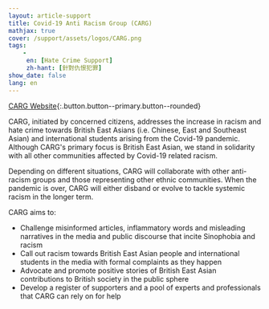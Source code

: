 ```yaml
---
layout: article-support
title: Covid-19 Anti Racism Group (CARG)
mathjax: true
cover: /support/assets/logos/CARG.png
tags:
    -
     en: [Hate Crime Support]
     zh-hant: [針對仇恨犯罪]
show_date: false
lang: en
---
```

[CARG Website](https://www.carg.info/){:.button.button--primary.button--rounded}

CARG, initiated by concerned citizens, addresses the increase in racism and hate crime towards British East Asians (i.e. Chinese, East and Southeast Asian) and international students arising from the Covid-19 pandemic. Although CARG's primary focus is British East Asian, we stand in solidarity with all other communities affected by Covid-19 related racism.

Depending on different situations, CARG will collaborate with other anti-racism groups and those representing other ethnic communities. When the pandemic is over, CARG will either disband or evolve to tackle systemic racism in the longer term.

CARG aims to:
- Challenge misinformed articles, inflammatory words and misleading narratives in the media and public discourse that incite Sinophobia and racism
- Call out racism towards British East Asian people and international students in the media with formal complaints as they happen
- Advocate and promote positive stories of British East Asian contributions to British society in the public sphere
- Develop a register of supporters and a pool of experts and professionals that CARG can rely on for help
